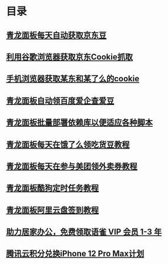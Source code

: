 # 目录

## [青龙面板每天自动获取京东豆](qinglong_jingdongdou.md)

## [利用谷歌浏览器获取京东Cookie抓取](jd_cookie.md)

## [手机浏览器获取某东和某了么的cookie](手机浏览器获取某东和某了么的cookie.md)

## [青龙面板自动领百度爱企查爱豆](青龙面板自动领百度爱企查爱豆.md)

## [青龙面板批量部署依赖库以便适应各种脚本](青龙面板批量部署依赖库以便适应各种脚本.md)

## [青龙面板每天在饿了么领吃货豆教程](青龙面板每天在饿了么领吃货豆教程.md)

## [青龙面板每天在参与美团领外卖券教程](青龙面板每天在参与美团领外卖券教程.md)

## [青龙面板酷狗定时任务教程](青龙面板酷狗定时任务教程.md)

## [青龙面板阿里云盘签到教程](青龙面板阿里云盘签到教程.md)



## [助力居家办公，免费领取语雀 VIP 会员 1-3 年](yuque-vip.md)

## [腾讯云积分兑换iPhone 12 Pro Max计划](腾讯云积分兑换iPhone-12-Pro-Max计划.md)

